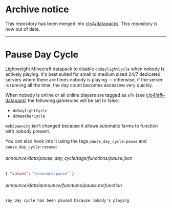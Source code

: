 # Archive notice

This repository has been merged into [clo4/datapacks](https://github.com/clo4/datapacks). This repository is now out of date.

---

# Pause Day Cycle

Lightweight Minecraft datapack to disable `doDaylightCycle` when nobody is
actively playing. It's best suited for small to medium sized 24/7 dedicated
servers where there are times nobody is playing -- otherwise, if the server is
running all the time, the day count becomes excessive very quickly.

When nobody is online or all online players are tagged as `afk` (see
[clo4/afk-datapack](https://github.com/clo4/afk-datapack)) the following
gamerules will be set to false:

- `doDaylightCycle`
- `doWeatherCycle`

`mobSpawning` isn't changed because it allows automatic farms to function with
nobody present.

You can also hook into it using the tags `pause_day_cycle:pause` and
`pause_day_cycle:resume`:

###### announce/data/pause_day_cycle/tags/functions/pause.json

```json
{ "values": "announce:pause" }
```

###### announce/data/announce/functions/pause.mcfunction

```mcfunction
say Day cycle has been paused because nobody's playing
```
